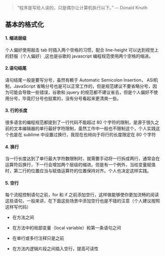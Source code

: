 
  > “程序是写给人读的，只是偶尔让计算机执行以下。”                     -- Donald Knuth


## 基本的格式化

#### 1. 缩进层级

  个人偏好使用敲击 tab 时插入两个空格的习惯，配合 line-height 可以达到视觉上的舒服（个人偏好）,这也是谷歌的 javascript 编程规范使用两个空格的缩进。
 
#### 2.语句结尾

  语句结尾一般是要写分号，虽然有赖于 Automatic Semicolon Insertion， ASI机制，JavaScript 省略分号也是可以正常工作的，但是规范建议不要省略分号，因为可能会导致一些错误，谷歌和 jquery 的规范都不建议省去，但是个人偏好不使用分号，毕竟打分号也挺累的，没有分号看起来更清爽一些。
  
#### 3. 行的长度
  
  很多语言的编程规范都提到了一行代码不能超过 80 个字符的限制，是源于很久之前的文本编辑器的单行最好字符限制，虽然工作中一般也不限制这个，个人实践这个也是在 sublime 中设置过换行，我现在也倾向于将行的长度限定在 80 个字符
  
#### 4. 换行
  
  当一行长度达到了单行最大字符数限制时，就需要手动将一行拆成两行，通常会在运算符后换行，下一行会增加两个层级的缩进。但是有一个例外，当给变量赋值时，第二行的位置应当与赋值运算符的位置保持对齐。个人也决定这样实践。
  
#### 5. 空行
  
  每个流程控制语句之前，for 和 if 之前添加空行，这样做能够使你更加流畅的阅读这些语句，一般来讲，在下面这些场景中添加空行也是不错的注意（个人建议按照这样写代码）
  
  - 在方法之间

  - 在方法中的局部变量（local variable）和第一条语句之间

  - 在单行或多行注释只是之前

  - 在方法内逻辑片段之间插入空行，提高可读性